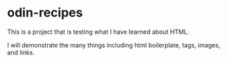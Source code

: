 # odin-recipes

This is a project that is testing what I have learned about HTML. 

I will demonstrate the many things including html boilerplate, tags, images, and links.